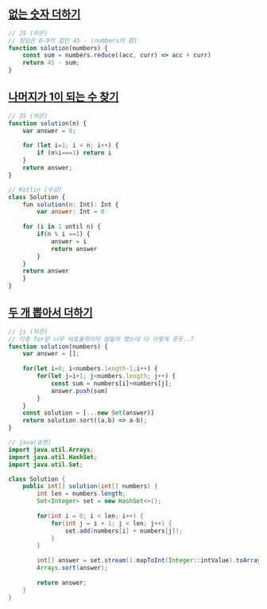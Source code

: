 ## [없는 숫자 더하기](https://school.programmers.co.kr/learn/courses/30/lessons/86051)

```js
// JS (하은)
// 정답은 0-9의 합인 45 - (numbers의 합)
function solution(numbers) {   
    const sum = numbers.reduce((acc, curr) => acc + curr)
    return 45 - sum;
}
```

## [나머지가 1이 되는 수 찾기](https://school.programmers.co.kr/learn/courses/30/lessons/87389)

```js
// JS (하은)
function solution(n) {
    var answer = 0;
    
    for (let i=1; i < n; i++) {
        if (n%i===1) return i
    }
    return answer;
}

// Kotlin (우성)
class Solution {
    fun solution(n: Int): Int {
        var answer: Int = 0
        
    for (i in 1 until n) {
        if(n % i ==1) {
            answer = i
            return answer
        }
    }
    return answer
    }
}
```

## [두 개 뽑아서 더하기](https://school.programmers.co.kr/learn/courses/30/lessons/68644)

```js
// js (하은)
// 이중 for문 너무 비효율적이지 않을까 했는데 다 이렇게 푼듯..?
function solution(numbers) {
    var answer = [];
  
    for(let i=0; i<numbers.length-1;i++) {
        for(let j=i+1; j<numbers.length; j++) {
            const sum = numbers[i]+numbers[j];
            answer.push(sum)
        }
    }
    const solution = [...new Set(answer)]
    return solution.sort((a,b) => a-b);
}
```

```java
// java(송현)
import java.util.Arrays;
import java.util.HashSet;
import java.util.Set;

class Solution {
    public int[] solution(int[] numbers) {
        int len = numbers.length;
        Set<Integer> set = new HashSet<>();
        
        for(int i = 0; i < len; i++) {
            for(int j = i + 1; j < len; j++) {
                set.add(numbers[i] + numbers[j]);
            }
        }
        
        int[] answer = set.stream().mapToInt(Integer::intValue).toArray();
        Arrays.sort(answer);
        
        return answer;
    }
}
```
